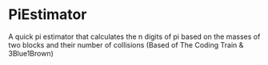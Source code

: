 # PiEstimator
A quick pi estimator that calculates the n digits of pi based on the masses of two blocks and their number of collisions (Based of The Coding Train &amp; 3Blue1Brown)

